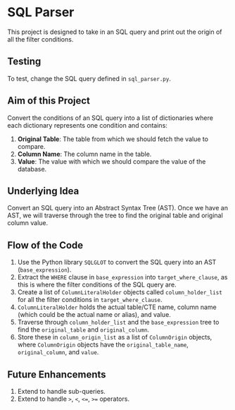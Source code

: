 # SQL Parser

This project is designed to take in an SQL query and print out the origin of all the filter conditions.

## Testing

To test, change the SQL query defined in `sql_parser.py`.

## Aim of this Project

Convert the conditions of an SQL query into a list of dictionaries where each dictionary represents one condition and contains:

1. **Original Table**: The table from which we should fetch the value to compare.
2. **Column Name**: The column name in the table.
3. **Value**: The value with which we should compare the value of the database.

## Underlying Idea

Convert an SQL query into an Abstract Syntax Tree (AST). Once we have an AST, we will traverse through the tree to find the original table and original column value.

## Flow of the Code

1. Use the Python library `SQLGLOT` to convert the SQL query into an AST (`base_expression`).
2. Extract the `WHERE` clause in `base_expression` into `target_where_clause`, as this is where the filter conditions of the SQL query are.
3. Create a list of `ColumnLiteralHolder` objects called `column_holder_list` for all the filter conditions in `target_where_clause`.
4. `ColumnLiteralHolder` holds the actual table/CTE name, column name (which could be the actual name or alias), and value.
5. Traverse through `column_holder_list` and the `base_expression` tree to find the `original_table` and `original_column`.
6. Store these in `column_origin_list` as a list of `ColumnOrigin` objects, where `ColumnOrigin` objects have the `original_table_name`, `original_column`, and `value`.

## Future Enhancements

1. Extend to handle sub-queries.
2. Extend to handle `>`, `<`, `<=`, `>=` operators.




